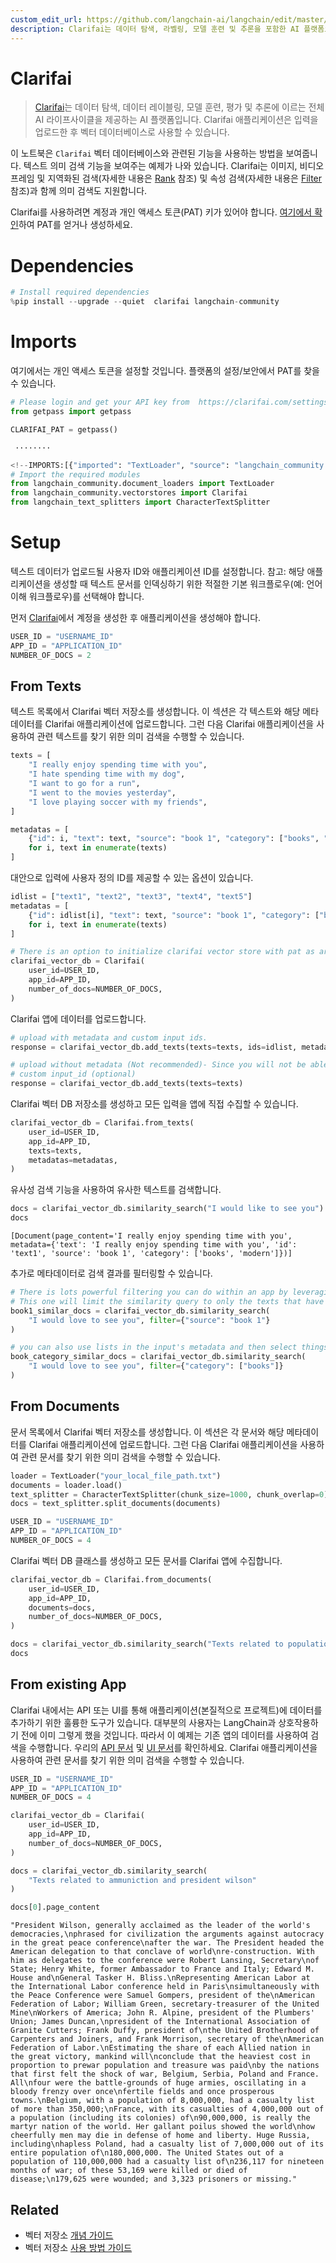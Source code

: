 ```yaml
---
custom_edit_url: https://github.com/langchain-ai/langchain/edit/master/docs/docs/integrations/vectorstores/clarifai.ipynb
description: Clarifai는 데이터 탐색, 라벨링, 모델 훈련 및 추론을 포함한 AI 플랫폼으로, 벡터 데이터베이스 기능을 제공합니다.
---
```


# Clarifai

> [Clarifai](https://www.clarifai.com/)는 데이터 탐색, 데이터 레이블링, 모델 훈련, 평가 및 추론에 이르는 전체 AI 라이프사이클을 제공하는 AI 플랫폼입니다. Clarifai 애플리케이션은 입력을 업로드한 후 벡터 데이터베이스로 사용할 수 있습니다.

이 노트북은 `Clarifai` 벡터 데이터베이스와 관련된 기능을 사용하는 방법을 보여줍니다. 텍스트 의미 검색 기능을 보여주는 예제가 나와 있습니다. Clarifai는 이미지, 비디오 프레임 및 지역화된 검색(자세한 내용은 [Rank](https://docs.clarifai.com/api-guide/search/rank) 참조) 및 속성 검색(자세한 내용은 [Filter](https://docs.clarifai.com/api-guide/search/filter) 참조)과 함께 의미 검색도 지원합니다.

Clarifai를 사용하려면 계정과 개인 액세스 토큰(PAT) 키가 있어야 합니다. [여기에서 확인](https://clarifai.com/settings/security)하여 PAT를 얻거나 생성하세요.

# Dependencies

```python
# Install required dependencies
%pip install --upgrade --quiet  clarifai langchain-community
```


# Imports
여기에서는 개인 액세스 토큰을 설정할 것입니다. 플랫폼의 설정/보안에서 PAT를 찾을 수 있습니다.

```python
# Please login and get your API key from  https://clarifai.com/settings/security
from getpass import getpass

CLARIFAI_PAT = getpass()
```

```output
 ········
```


```python
<!--IMPORTS:[{"imported": "TextLoader", "source": "langchain_community.document_loaders", "docs": "https://api.python.langchain.com/en/latest/document_loaders/langchain_community.document_loaders.text.TextLoader.html", "title": "Clarifai"}, {"imported": "Clarifai", "source": "langchain_community.vectorstores", "docs": "https://api.python.langchain.com/en/latest/vectorstores/langchain_community.vectorstores.clarifai.Clarifai.html", "title": "Clarifai"}, {"imported": "CharacterTextSplitter", "source": "langchain_text_splitters", "docs": "https://api.python.langchain.com/en/latest/character/langchain_text_splitters.character.CharacterTextSplitter.html", "title": "Clarifai"}]-->
# Import the required modules
from langchain_community.document_loaders import TextLoader
from langchain_community.vectorstores import Clarifai
from langchain_text_splitters import CharacterTextSplitter
```


# Setup
텍스트 데이터가 업로드될 사용자 ID와 애플리케이션 ID를 설정합니다. 참고: 해당 애플리케이션을 생성할 때 텍스트 문서를 인덱싱하기 위한 적절한 기본 워크플로우(예: 언어 이해 워크플로우)를 선택해야 합니다.

먼저 [Clarifai](https://clarifai.com/login)에서 계정을 생성한 후 애플리케이션을 생성해야 합니다.

```python
USER_ID = "USERNAME_ID"
APP_ID = "APPLICATION_ID"
NUMBER_OF_DOCS = 2
```


## From Texts
텍스트 목록에서 Clarifai 벡터 저장소를 생성합니다. 이 섹션은 각 텍스트와 해당 메타데이터를 Clarifai 애플리케이션에 업로드합니다. 그런 다음 Clarifai 애플리케이션을 사용하여 관련 텍스트를 찾기 위한 의미 검색을 수행할 수 있습니다.

```python
texts = [
    "I really enjoy spending time with you",
    "I hate spending time with my dog",
    "I want to go for a run",
    "I went to the movies yesterday",
    "I love playing soccer with my friends",
]

metadatas = [
    {"id": i, "text": text, "source": "book 1", "category": ["books", "modern"]}
    for i, text in enumerate(texts)
]
```


대안으로 입력에 사용자 정의 ID를 제공할 수 있는 옵션이 있습니다.

```python
idlist = ["text1", "text2", "text3", "text4", "text5"]
metadatas = [
    {"id": idlist[i], "text": text, "source": "book 1", "category": ["books", "modern"]}
    for i, text in enumerate(texts)
]
```


```python
# There is an option to initialize clarifai vector store with pat as argument!
clarifai_vector_db = Clarifai(
    user_id=USER_ID,
    app_id=APP_ID,
    number_of_docs=NUMBER_OF_DOCS,
)
```


Clarifai 앱에 데이터를 업로드합니다.

```python
# upload with metadata and custom input ids.
response = clarifai_vector_db.add_texts(texts=texts, ids=idlist, metadatas=metadatas)

# upload without metadata (Not recommended)- Since you will not be able to perform Search operation with respect to metadata.
# custom input_id (optional)
response = clarifai_vector_db.add_texts(texts=texts)
```


Clarifai 벡터 DB 저장소를 생성하고 모든 입력을 앱에 직접 수집할 수 있습니다.

```python
clarifai_vector_db = Clarifai.from_texts(
    user_id=USER_ID,
    app_id=APP_ID,
    texts=texts,
    metadatas=metadatas,
)
```


유사성 검색 기능을 사용하여 유사한 텍스트를 검색합니다.

```python
docs = clarifai_vector_db.similarity_search("I would like to see you")
docs
```


```output
[Document(page_content='I really enjoy spending time with you', metadata={'text': 'I really enjoy spending time with you', 'id': 'text1', 'source': 'book 1', 'category': ['books', 'modern']})]
```


추가로 메타데이터로 검색 결과를 필터링할 수 있습니다.

```python
# There is lots powerful filtering you can do within an app by leveraging metadata filters.
# This one will limit the similarity query to only the texts that have key of "source" matching value of "book 1"
book1_similar_docs = clarifai_vector_db.similarity_search(
    "I would love to see you", filter={"source": "book 1"}
)

# you can also use lists in the input's metadata and then select things that match an item in the list. This is useful for categories like below:
book_category_similar_docs = clarifai_vector_db.similarity_search(
    "I would love to see you", filter={"category": ["books"]}
)
```


## From Documents
문서 목록에서 Clarifai 벡터 저장소를 생성합니다. 이 섹션은 각 문서와 해당 메타데이터를 Clarifai 애플리케이션에 업로드합니다. 그런 다음 Clarifai 애플리케이션을 사용하여 관련 문서를 찾기 위한 의미 검색을 수행할 수 있습니다.

```python
loader = TextLoader("your_local_file_path.txt")
documents = loader.load()
text_splitter = CharacterTextSplitter(chunk_size=1000, chunk_overlap=0)
docs = text_splitter.split_documents(documents)
```


```python
USER_ID = "USERNAME_ID"
APP_ID = "APPLICATION_ID"
NUMBER_OF_DOCS = 4
```


Clarifai 벡터 DB 클래스를 생성하고 모든 문서를 Clarifai 앱에 수집합니다.

```python
clarifai_vector_db = Clarifai.from_documents(
    user_id=USER_ID,
    app_id=APP_ID,
    documents=docs,
    number_of_docs=NUMBER_OF_DOCS,
)
```


```python
docs = clarifai_vector_db.similarity_search("Texts related to population")
docs
```


## From existing App
Clarifai 내에서는 API 또는 UI를 통해 애플리케이션(본질적으로 프로젝트)에 데이터를 추가하기 위한 훌륭한 도구가 있습니다. 대부분의 사용자는 LangChain과 상호작용하기 전에 이미 그렇게 했을 것입니다. 따라서 이 예제는 기존 앱의 데이터를 사용하여 검색을 수행합니다. 우리의 [API 문서](https://docs.clarifai.com/api-guide/data/create-get-update-delete) 및 [UI 문서](https://docs.clarifai.com/portal-guide/data)를 확인하세요. Clarifai 애플리케이션을 사용하여 관련 문서를 찾기 위한 의미 검색을 수행할 수 있습니다.

```python
USER_ID = "USERNAME_ID"
APP_ID = "APPLICATION_ID"
NUMBER_OF_DOCS = 4
```


```python
clarifai_vector_db = Clarifai(
    user_id=USER_ID,
    app_id=APP_ID,
    number_of_docs=NUMBER_OF_DOCS,
)
```


```python
docs = clarifai_vector_db.similarity_search(
    "Texts related to ammuniction and president wilson"
)
```


```python
docs[0].page_content
```


```output
"President Wilson, generally acclaimed as the leader of the world's democracies,\nphrased for civilization the arguments against autocracy in the great peace conference\nafter the war. The President headed the American delegation to that conclave of world\nre-construction. With him as delegates to the conference were Robert Lansing, Secretary\nof State; Henry White, former Ambassador to France and Italy; Edward M. House and\nGeneral Tasker H. Bliss.\nRepresenting American Labor at the International Labor conference held in Paris\nsimultaneously with the Peace Conference were Samuel Gompers, president of the\nAmerican Federation of Labor; William Green, secretary-treasurer of the United Mine\nWorkers of America; John R. Alpine, president of the Plumbers' Union; James Duncan,\npresident of the International Association of Granite Cutters; Frank Duffy, president of\nthe United Brotherhood of Carpenters and Joiners, and Frank Morrison, secretary of the\nAmerican Federation of Labor.\nEstimating the share of each Allied nation in the great victory, mankind will\nconclude that the heaviest cost in proportion to prewar population and treasure was paid\nby the nations that first felt the shock of war, Belgium, Serbia, Poland and France. All\nfour were the battle-grounds of huge armies, oscillating in a bloody frenzy over once\nfertile fields and once prosperous towns.\nBelgium, with a population of 8,000,000, had a casualty list of more than 350,000;\nFrance, with its casualties of 4,000,000 out of a population (including its colonies) of\n90,000,000, is really the martyr nation of the world. Her gallant poilus showed the world\nhow cheerfully men may die in defense of home and liberty. Huge Russia, including\nhapless Poland, had a casualty list of 7,000,000 out of its entire population of\n180,000,000. The United States out of a population of 110,000,000 had a casualty list of\n236,117 for nineteen months of war; of these 53,169 were killed or died of disease;\n179,625 were wounded; and 3,323 prisoners or missing."
```


## Related

- 벡터 저장소 [개념 가이드](/docs/concepts/#vector-stores)
- 벡터 저장소 [사용 방법 가이드](/docs/how_to/#vector-stores)